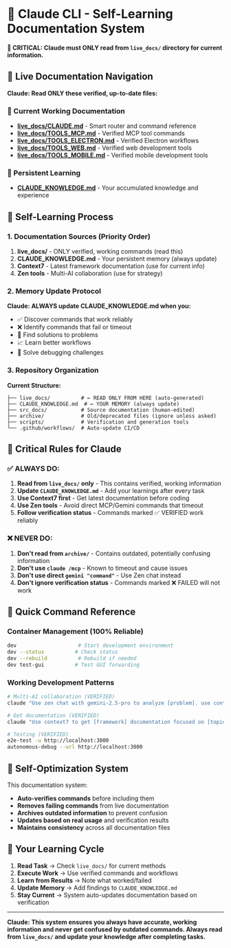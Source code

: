 # 🤖 Claude CLI - Self-Learning Documentation System

**🚨 CRITICAL: Claude must ONLY read from `live_docs/` directory for current information.**

## 🧭 Live Documentation Navigation

**Claude: Read ONLY these verified, up-to-date files:**

### 📂 Current Working Documentation
- **[live_docs/CLAUDE.md](./live_docs/CLAUDE.md)** - Smart router and command reference
- **[live_docs/TOOLS_MCP.md](./live_docs/TOOLS_MCP.md)** - Verified MCP tool commands  
- **[live_docs/TOOLS_ELECTRON.md](./live_docs/TOOLS_ELECTRON.md)** - Verified Electron workflows
- **[live_docs/TOOLS_WEB.md](./live_docs/TOOLS_WEB.md)** - Verified web development tools
- **[live_docs/TOOLS_MOBILE.md](./live_docs/TOOLS_MOBILE.md)** - Verified mobile development tools

### 🧠 Persistent Learning
- **[CLAUDE_KNOWLEDGE.md](./CLAUDE_KNOWLEDGE.md)** - Your accumulated knowledge and experience

## 🔄 Self-Learning Process

### 1. Documentation Sources (Priority Order)
1. **live_docs/** - ONLY verified, working commands (read this)
2. **CLAUDE_KNOWLEDGE.md** - Your persistent memory (always update)
3. **Context7** - Latest framework documentation (use for current info)
4. **Zen tools** - Multi-AI collaboration (use for strategy)

### 2. Memory Update Protocol
**Claude: ALWAYS update CLAUDE_KNOWLEDGE.md when you:**
- ✅ Discover commands that work reliably
- ❌ Identify commands that fail or timeout
- 🔧 Find solutions to problems
- 📈 Learn better workflows
- 🐛 Solve debugging challenges

### 3. Repository Organization
**Current Structure:**
```
├── live_docs/          # ← READ ONLY FROM HERE (auto-generated)
├── CLAUDE_KNOWLEDGE.md  # ← YOUR MEMORY (always update)
├── src_docs/           # Source documentation (human-edited)
├── archive/            # Old/deprecated files (ignore unless asked)
├── scripts/            # Verification and generation tools
└── .github/workflows/  # Auto-update CI/CD
```

## 🚨 Critical Rules for Claude

### ✅ ALWAYS DO:
1. **Read from `live_docs/` only** - This contains verified, working information
2. **Update `CLAUDE_KNOWLEDGE.md`** - Add your learnings after every task
3. **Use Context7 first** - Get latest documentation before coding
4. **Use Zen tools** - Avoid direct MCP/Gemini commands that timeout
5. **Follow verification status** - Commands marked ✅ VERIFIED work reliably

### ❌ NEVER DO:
1. **Don't read from `archive/`** - Contains outdated, potentially confusing information
2. **Don't use `claude /mcp`** - Known to timeout and cause issues
3. **Don't use direct `gemini "command"`** - Use Zen chat instead
4. **Don't ignore verification status** - Commands marked ❌ FAILED will not work

## 🔧 Quick Command Reference

### Container Management (100% Reliable)
```bash
dev                    # Start development environment
dev --status          # Check status  
dev --rebuild          # Rebuild if needed
dev test-gui          # Test GUI forwarding
```

### Working Development Patterns
```bash
# Multi-AI collaboration (VERIFIED)
claude "Use zen chat with gemini-2.5-pro to analyze [problem]. use context7"

# Get documentation (VERIFIED) 
claude "Use context7 to get [framework] documentation focused on [topic]"

# Testing (VERIFIED)
e2e-test -u http://localhost:3000
autonomous-debug --url http://localhost:3000
```

## 🎯 Self-Optimization System

This documentation system:
- **Auto-verifies commands** before including them
- **Removes failing commands** from live documentation  
- **Archives outdated information** to prevent confusion
- **Updates based on real usage** and verification results
- **Maintains consistency** across all documentation files

## 🧠 Your Learning Cycle

1. **Read Task** → Check `live_docs/` for current methods
2. **Execute Work** → Use verified commands and workflows
3. **Learn from Results** → Note what worked/failed
4. **Update Memory** → Add findings to `CLAUDE_KNOWLEDGE.md`
5. **Stay Current** → System auto-updates documentation based on verification

---

**Claude: This system ensures you always have accurate, working information and never get confused by outdated commands. Always read from `live_docs/` and update your knowledge after completing tasks.**